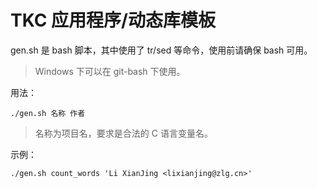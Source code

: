 # TKC 应用程序/动态库模板

gen.sh 是 bash 脚本，其中使用了 tr/sed 等命令，使用前请确保 bash 可用。

> Windows 下可以在 git-bash 下使用。

用法：

```
./gen.sh 名称 作者
```

> 名称为项目名，要求是合法的 C 语言变量名。

示例：

```
./gen.sh count_words 'Li XianJing <lixianjing@zlg.cn>'
```
